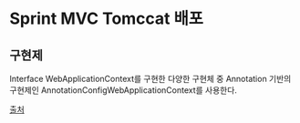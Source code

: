 # Sprint MVC Tomccat 배포

## 구현제

Interface WebApplicationContext를 구현한 다양한 구현체 중 Annotation 기반의 구현제인 AnnotationConfigWebApplicationContext를 사용한다.

[출처](https://goodgid.github.io/Spring-How-DispatcherServlet-creates-WebApplicationContext/)
